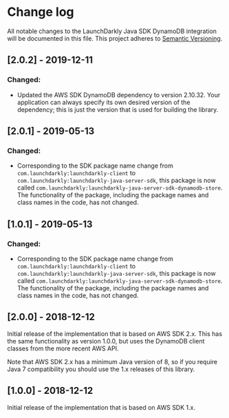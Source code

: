 # Change log

All notable changes to the LaunchDarkly Java SDK DynamoDB integration will be documented in this file. This project adheres to [Semantic Versioning](http://semver.org).

## [2.0.2] - 2019-12-11
### Changed:
- Updated the AWS SDK DynamoDB dependency to version 2.10.32. Your application can always specify its own desired version of the dependency; this is just the version that is used for building the library.

## [2.0.1] - 2019-05-13
### Changed:
- Corresponding to the SDK package name change from `com.launchdarkly:launchdarkly-client` to `com.launchdarkly:launchdarkly-java-server-sdk`, this package is now called `com.launchdarkly:launchdarkly-java-server-sdk-dynamodb-store`. The functionality of the package, including the package names and class names in the code, has not changed.

## [1.0.1] - 2019-05-13
### Changed:
- Corresponding to the SDK package name change from `com.launchdarkly:launchdarkly-client` to `com.launchdarkly:launchdarkly-java-server-sdk`, this package is now called `com.launchdarkly:launchdarkly-java-server-sdk-dynamodb-store`. The functionality of the package, including the package names and class names in the code, has not changed.

## [2.0.0] - 2018-12-12

Initial release of the implementation that is based on AWS SDK 2.x. This has the same functionality as version 1.0.0, but uses the DynamoDB client classes from the more recent AWS API.

Note that AWS SDK 2.x has a minimum Java version of 8, so if you require Java 7 compatibility you should use the 1.x releases of this library.

## [1.0.0] - 2018-12-12

Initial release of the implementation that is based on AWS SDK 1.x.

